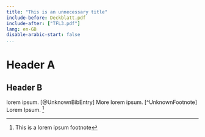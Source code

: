 ```yaml
---
title: "This is an unnecessary title"
include-before: Deckblatt.pdf
include-after: ["TFL3.pdf"]
lang: en-GB
disable-arabic-start: false
...
```


# Header A

## Header B

lorem ipsum. [@UnknownBibEntry] More lorem ipsum. [^UnknownFootnote] Lorem Ipsum. [^KnownFootnote]

[^KnownFootnote]: This is a lorem ipsum footnote